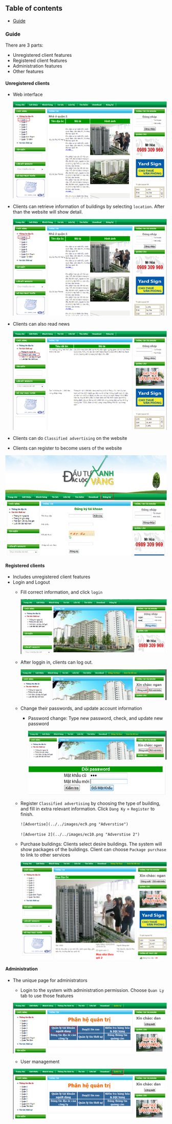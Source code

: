 

## Table of contents
* [Guide](#guide)

### Guide
There are 3 parts:
* Unregistered client features
* Registered client features
* Administration features
* Other features

#### Unregistered clients
* Web interface

  ![Web interface](../../images/ec1.png "Web interface")
  
* Clients can retrieve information of buildings by selecting `location`. After than the website will show detail.

  ![Information](../../images/ec2.png "Information")
  
* Clients can also read news

  ![News](../../images/ec3.png "News")
  
* Clients can do `Classified advertising` on the website
* Clients can register to become users of the website

 ![Registration](../../images/ec4.png "Registration")

#### Registered clients
* Includes unregistered client features
* Login and Logout
  * Fill correct information, and click `login` 
  
    ![Log in](../../images/ec5.png "Log in")

  * After loggin in, clients can log out.
  
     ![Log out](../../images/ec6.png "Log out")

  * Change their passwords, and update account information
    * Password change: Type new password, check, and update new password

        ![password change](../../images/ec7.png "password change")
        
        ![password change 2](../../images/ec8.png "password change 2")

  * Register `Classified advertising` by choosing the type of building, and fill in extra relevant information. Click `Dang Ky` = `Register` to finish.
  
        ![Advertise](../../images/ec9.png "Adverstise")

        ![Advertise 2](../../images/ec10.png "Adverstise 2")
        
  * Purchase buildings: Clients select desire buildings. The system will show packages of the buildings. Client can choose `Package purchase` to link to other services
 
    ![Purchase](../../images/ec11.png "Purchase")

#### Administration
* The unique page for administrators
  * Login to the system with administration permission. Choose `Quan Ly` tab to use those features
 
   ![User management](../../images/ec13.png "User management")

  * User management

   ![Administration features](../../images/ec12.png "Administration features")
